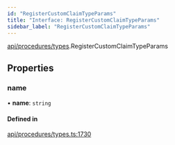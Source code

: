 ```yaml
---
id: "RegisterCustomClaimTypeParams"
title: "Interface: RegisterCustomClaimTypeParams"
sidebar_label: "RegisterCustomClaimTypeParams"
---
```


[api/procedures/types](../../../../../modules/API/Procedures/Types/Types.md).RegisterCustomClaimTypeParams

## Properties

### name

• **name**: `string`

#### Defined in

[api/procedures/types.ts:1730](https://github.com/PolymeshAssociation/polymesh-sdk/blob/c53723bab/src/api/procedures/types.ts#L1730)
